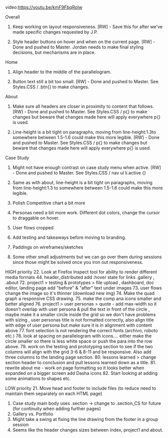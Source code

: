 video:https://youtu.be/kmF9FbqRoIw

Overall

1. Keep working on layout responsiveness.
  [RW] - Save this for after we've made specific changes requested by J.P.

2. Style header buttons on hover and when on the current page.
    [RW] - Done and pushed to Master.  Jordan needs to make final styling decisions, but mechanisms are in place.

Home

1. Align header to the middle of the parallelogram.

2. Button text still a bit too small.
  [RW] - Done and pushed to Master.  See Styles.CSS / .btn{} to make changes.

About

1. Make sure all headers are closer in proximity to content that follows.
  [RW] - Done and pushed to Master.  See Styles.CSS / p{} to make changes but beware that changes made here will apply everywhere p{} is used.

2. Line-height is a bit tight on paragraphs, moving from line-height:1.3to somewhere between 1.5-1.6 could make this more legible.
  [RW] - Done and pushed to Master.  See Styles.CSS / p{} to make changes but beware that changes made here will apply everywhere p{} is used.

Case Study

1. Might not have enough contrast on case study menu when active.
  [RW] - Done and pushed to Master. See Styles.CSS / nav ul li.active {}

2. Same as with about, line-height is a bit tight on paragraphs, moving from line-height:1.3 to somewhere between 1.5-1.6 could make this more legible.

3. Polish Competitive chart a bit more

4. Personas need a bit more work. Different dot colors, change the cursor to draggable on hover.

5. User flows cropped

6. Add testing and takeaways before moving to branding.

7. Paddings on wireframes/sketches

8. Some other small adjustments but we can go over them during sessions since those might be solved once you iron out responsiveness.

HIGH priority
22. Look at Firefox Inspect tool for ability to render different media formats
44. header_distributed add :hover state for links .gallery , .about
72. project1 > testing & prototypes > file upload , dashboard, doc editor,     landing page
    add "before" & "after" text under images
73. user flows change the image so it's thinner (download new img)
74. Make the quad graph a responsive CSS drawing.
75. make the comp ana icons smaller and better aligned
76. project1 > user personas > quote - add max-width so it doesn't overlap with user persona & pull the text in front of the circle , maybe make it a smaller circle inside the grid so we don't have problems with sizing , user personas title is not formatted correctly, also align title with edge of user persona but make sure it is in alignment with content above
77. font selection is not rendering the correct fonts (archivo, roboto etc.)
78. look at spacing on parallelogram with icons.... either make the circle smaller so there is less white space or push the para into the row above.
79. work on the testing and prototyping section to see if the two columns will align with the grid 3-6 & 8-11 and be responsive. Also add three columns to the landing page section.
80. lessons learned > change section header to conclusion and pull lessons learned down as a title.
81. rewrite about me - work on page formatting so it looks better when expanded on a bigger screen add Dasha icons
82. Start looking at adding some animations to shapes etc.

LOW priority
21. Move head and footer to include files (to reduce need to maintain them separately on each HTML page)
1. Case study main body uses .section -> change to .section_CS for future (for continuity when adding further pages)
47. Gallery vs. Portfolio
49. Might take a swing at fixing the line drawing from the footer in a group session
50. Seems like the header changes sizes between index, project1 and about.
